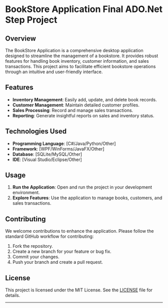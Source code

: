 # BookStore Application Final ADO.Net Step Project

## Overview
The BookStore Application is a comprehensive desktop application designed to streamline the management of a bookstore. It provides robust features for handling book inventory, customer information, and sales transactions. This project aims to facilitate efficient bookstore operations through an intuitive and user-friendly interface.

## Features
- **Inventory Management**: Easily add, update, and delete book records.
- **Customer Management**: Maintain detailed customer profiles.
- **Sales Processing**: Record and manage sales transactions.
- **Reporting**: Generate insightful reports on sales and inventory status.

## Technologies Used
- **Programming Language**: [C#/Java/Python/Other]
- **Framework**: [WPF/WinForms/JavaFX/Other]
- **Database**: [SQLite/MySQL/Other]
- **IDE**: [Visual Studio/Eclipse/Other]

## Usage
1. **Run the Application**: Open and run the project in your development environment.
2. **Explore Features**: Use the application to manage books, customers, and sales transactions.

## Contributing
We welcome contributions to enhance the application. Please follow the standard GitHub workflow for contributing:
1. Fork the repository.
2. Create a new branch for your feature or bug fix.
3. Commit your changes.
4. Push your branch and create a pull request.

## License
This project is licensed under the MIT License. See the [LICENSE](LICENSE) file for details.

---

